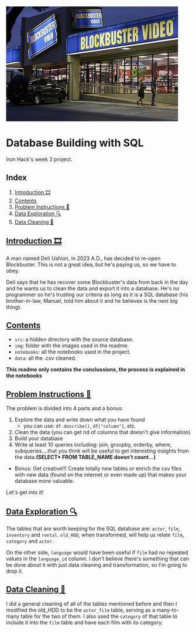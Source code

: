 ![cover](https://github.com/Kohkitos/sql-data-base-building/blob/main/img/cover.jpg)

# Database Building with SQL

Iron Hack's week 3 project.

## Index
1. [Introduction 🎞](#introduction-)
1. [Contents](#contents)
1. [Problem Instructions 📝](#problem-instructions-)
1. [Data Exploration 🔍](#data-exploration-)
1. [Data Cleaning 🧹](#data-cleaning-)


## [Introduction 🎞](#introduction-)

A man named Deli Ushion, in 2023 A.D., has decided to re-open Blockbuster. This is not a great idea, but he's paying us, so we have to obey.

Deli says that he has recover some Blockbuster's data from back in the day and he wants us to clean the data and export it into a database. He's no programmer so he's trusting our criteria as long as it is a SQL database (his brother-in-law, Manuel, told him about it and he believes is the next big thing).


## [Contents](#contents)

+ `src`: a hidden directory with the source database.
+ `img`: folder with the images used in the readme.
+ `notebooks`: all the notebooks used in the project.
+ `data`: all the .csv cleaned.

**This readme only contains the conclussions, the process is explained in the notebooks**

## [Problem Instructions 📝](#problem-instructions-)

The problem is divided into 4 parts and a bonus:

1. Explore the data and write down what you have found
   - you can use: `df.describe()`, `df["column"]`, etc.
1. Clean the data (you can get rid of columns that doesn't give information)
1. Build your database
1. Write at least 10 queries including: join, groupby, orderby, where, subqueries….that you think will be useful to get interesting insights from the data.**(SELECT* FROM TABLE_NAME doesn't count...)**
+ Bonus: Get creative!!! Create totally new tables or enrich the csv files with new data (found on the internet or even made up) that makes your database more valuable.

Let's get into it!

## [Data Exploration 🔍](#data-exploration-)

The tables that are worth keeping for the SQL database are: `actor`, `film`, `inventory` and `rental`. `old_HDD`, when transformed, will help us relate `film`, `category` and `actor`.

On the other side, `language` would have been useful if `film` had no repeated values in the `language_id` column. I don't believe there's something that can be done about it with just data cleaning and transformation, so I'm going to drop it.

## [Data Cleaning 🧹](#data-cleaning-)

I did a general cleaning of all of the tables mentioned before and then I modified the old_HDD to be the `actor_film` table, serving as a many-to-many table for the two of them. I also used the `category` of that table to include it into the `film` table and have each film with its category.
